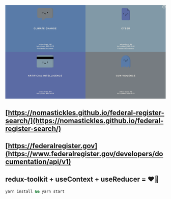 ![img1](img/img1.png)

## [https://nomastickles.github.io/federal-register-search/](https://nomastickles.github.io/federal-register-search/)

## [https://federalregister.gov](https://www.federalregister.gov/developers/documentation/api/v1)

## redux-toolkit + useContext + useReducer = ❤️‍🔥

```bash
yarn install && yarn start
```
